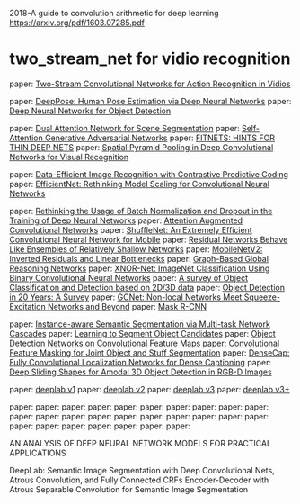 2018-A guide to convolution arithmetic for deep learning
https://arxiv.org/pdf/1603.07285.pdf


# two_stream_net for vidio recognition
paper: [Two-Stream Convolutional Networks for Action Recognition in Vidios](https://papers.nips.cc/paper/5353-two-stream-convolutional-networks-for-action-recognition-in-videos.pdf)




paper: [DeepPose: Human Pose Estimation via Deep Neural Networks](https://static.googleusercontent.com/media/research.google.com/zh-CN//pubs/archive/42237.pdf)
paper: [Deep Neural Networks for Object Detection](https://papers.nips.cc/paper/5207-deep-neural-networks-for-object-detection.pdf)

paper: [Dual Attention Network for Scene Segmentation](https://arxiv.org/pdf/1809.02983.pdf)
paper: [Self-Attention Generative Adversarial Networks](https://arxiv.org/pdf/1805.08318.pdf)
paper: [FITNETS: HINTS FOR THIN DEEP NETS](https://arxiv.org/pdf/1412.6550.pdf)
paper: [Spatial Pyramid Pooling in Deep Convolutional Networks for Visual Recognition](https://arxiv.org/pdf/1406.4729.pdf)

paper: [Data-Efficient Image Recognition with Contrastive Predictive Coding](https://arxiv.org/pdf/1905.09272.pdf)
paper: [EfficientNet: Rethinking Model Scaling for Convolutional Neural Networks](https://arxiv.org/pdf/1905.11946v1.pdf)

paper: [Rethinking the Usage of Batch Normalization and Dropout in the Training of Deep Neural Networks](https://arxiv.org/pdf/1905.05928.pdf)
paper: [Attention Augmented Convolutional Networks](https://arxiv.org/pdf/1904.09925.pdf)
paper: [ShuffleNet: An Extremely Efficient Convolutional Neural Network for Mobile](https://arxiv.org/pdf/1707.01083.pdf)
paper: [Residual Networks Behave Like Ensembles of Relatively Shallow Networks](https://arxiv.org/pdf/1605.06431.pdf)
paper: [MobileNetV2: Inverted Residuals and Linear Bottlenecks](https://arxiv.org/pdf/1801.04381.pdf)
paper: [Graph-Based Global Reasoning Networks](https://arxiv.org/pdf/1811.12814.pdf)
paper: [XNOR-Net: ImageNet Classification Using Binary Convolutional Neural Networks](https://arxiv.org/pdf/1603.05279.pdf)
paper: [A survey of Object Classification and Detection based on 2D/3D data](https://arxiv.org/pdf/1905.12683v1)
paper: [Object Detection in 20 Years: A Survey](https://arxiv.org/pdf/1905.05055.pdf)
paper: [GCNet: Non-local Networks Meet Squeeze-Excitation Networks and Beyond](https://arxiv.org/pdf/1904.11492.pdf)
paper: [Mask R-CNN](https://arxiv.org/pdf/1703.06870v3)


paper: [Instance-aware Semantic Segmentation via Multi-task Network Cascades](http://xxx.itp.ac.cn/pdf/1512.04412)
paper: [Learning to Segment Object Candidates](http://xxx.itp.ac.cn/pdf/1506.06204v2)
paper: [Object Detection Networks on Convolutional Feature Maps](http://xxx.itp.ac.cn/pdf/1504.06066v2)
paper: [Convolutional Feature Masking for Joint Object and Stuff Segmentation](http://xxx.itp.ac.cn/pdf/1412.1283v4)
paper: [DenseCap: Fully Convolutional Localization Networks for Dense Captioning](http://www.micc.unifi.it/bagdanov/pdfs/densecap.pdf)
paper: [Deep Sliding Shapes for Amodal 3D Object Detection in RGB-D Images](http://dss.cs.princeton.edu/paper.pdf)


paper: [deeplab v1](http://xxx.itp.ac.cn/pdf/1412.7062v3.pdf)
paper: [deeplab v2](http://xxx.itp.ac.cn/pdf/1606.00915v2)
paper: [deeplab v3](http://xxx.itp.ac.cn/pdf/1706.05587v3)
paper: [deeplab v3+](http://xxx.itp.ac.cn/pdf/1802.02611v3)


paper: []()
paper: []()
paper: []()
paper: []()
paper: []()
paper: []()
paper: []()
paper: []()
paper: []()
paper: []()
paper: []()
paper: []()
paper: []()
paper: []()
paper: []()
paper: []()
paper: []()
paper: []()
paper: []()
paper: []()
paper: []()
paper: []()
paper: []()
paper: []()
paper: []()
paper: []()
paper: []()


AN ANALYSIS OF DEEP NEURAL NETWORK MODELS FOR PRACTICAL APPLICATIONS


DeepLab: Semantic Image Segmentation with Deep Convolutional Nets, Atrous Convolution, and Fully Connected CRFs
Encoder-Decoder with Atrous Separable Convolution for Semantic Image Segmentation